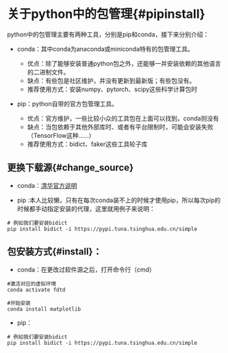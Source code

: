# 关于python中的包管理{#pipinstall}

python中的包管理主要有两种工具，分别是pip和conda，接下来分别介绍：

* conda：其中conda为anaconda或miniconda特有的包管理工具。
  * 优点：除了能够安装普通python包之外，还能够一并安装依赖的其他语言的二进制文件。
  * 缺点：有些包是社区维护，并没有更新到最新版；有些包没有。
  * 推荐使用方式：安装numpy、pytorch、scipy这些科学计算包时

* pip：python自带的官方包管理工具。
  * 优点：官方维护，一些比较小众的工具包在上面可以找到，conda则没有
  * 缺点：当包依赖于其他外部库时、或者有平台限制时，可能会安装失败（TensorFlow这种……）
  * 推荐使用方式：bidict、faker这些工具轮子库

## 更换下载源{#change_source}
* conda：[清华官方说明](https://mirror.tuna.tsinghua.edu.cn/help/anaconda/)

* pip :本人比较懒，只有在每次conda装不上的时候才使用pip，所以每次pip的时候都手动指定安装的代理，这里就用例子来说明：

```
# 例如我们要安装bidict
pip install bidict -i https://pypi.tuna.tsinghua.edu.cn/simple
```

## 包安装方式{#install}：
* conda：在更改过软件源之后，打开命令行（cmd）

```
#激活对应的虚拟环境
conda activate fdtd

#开始安装
conda install matplotlib
```

* pip：

```
# 例如我们要安装bidict
pip install bidict -i https://pypi.tuna.tsinghua.edu.cn/simple
```